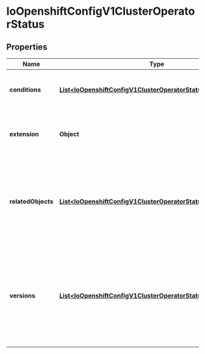 
# IoOpenshiftConfigV1ClusterOperatorStatus

## Properties
Name | Type | Description | Notes
------------ | ------------- | ------------- | -------------
**conditions** | [**List&lt;IoOpenshiftConfigV1ClusterOperatorStatusConditions&gt;**](IoOpenshiftConfigV1ClusterOperatorStatusConditions.md) | conditions describes the state of the operator&#39;s reconciliation functionality. |  [optional]
**extension** | **Object** | extension contains any additional status information specific to the operator which owns this status object. |  [optional]
**relatedObjects** | [**List&lt;IoOpenshiftConfigV1ClusterOperatorStatusRelatedObjects&gt;**](IoOpenshiftConfigV1ClusterOperatorStatusRelatedObjects.md) | relatedObjects is a list of objects that are \&quot;interesting\&quot; or related to this operator.  Common uses are: 1. the detailed resource driving the operator 2. operator namespaces 3. operand namespaces |  [optional]
**versions** | [**List&lt;IoOpenshiftConfigV1ClusterOperatorStatusVersions&gt;**](IoOpenshiftConfigV1ClusterOperatorStatusVersions.md) | versions is a slice of operand version tuples.  Operators which manage multiple operands will have multiple entries in the array.  If an operator is Available, it must have at least one entry.  You must report the version of the operator itself with the name \&quot;operator\&quot;. |  [optional]



